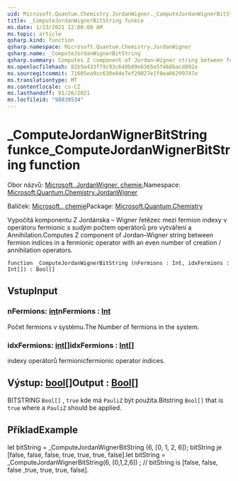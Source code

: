 ```yaml
---
uid: Microsoft.Quantum.Chemistry.JordanWigner._ComputeJordanWignerBitString
title: _ComputeJordanWignerBitString funkce
ms.date: 1/23/2021 12:00:00 AM
ms.topic: article
qsharp.kind: function
qsharp.namespace: Microsoft.Quantum.Chemistry.JordanWigner
qsharp.name: _ComputeJordanWignerBitString
qsharp.summary: Computes Z component of Jordan–Wigner string between fermion indices in a fermionic operator with an even number of creation / annihilation operators.
ms.openlocfilehash: 82b5e433f79c93c640b89e6365e5f468bacd892e
ms.sourcegitcommit: 71605ea9cc630e84e7ef29027e1f0ea06299747e
ms.translationtype: MT
ms.contentlocale: cs-CZ
ms.lasthandoff: 01/26/2021
ms.locfileid: "98839534"
---
```

# <a name="_computejordanwignerbitstring-function"></a><span data-ttu-id="0a1cd-102">_ComputeJordanWignerBitString funkce</span><span class="sxs-lookup"><span data-stu-id="0a1cd-102">_ComputeJordanWignerBitString function</span></span>

<span data-ttu-id="0a1cd-103">Obor názvů: [Microsoft. JordanWigner. chemie.](xref:Microsoft.Quantum.Chemistry.JordanWigner)</span><span class="sxs-lookup"><span data-stu-id="0a1cd-103">Namespace: [Microsoft.Quantum.Chemistry.JordanWigner](xref:Microsoft.Quantum.Chemistry.JordanWigner)</span></span>

<span data-ttu-id="0a1cd-104">Balíček: [Microsoft.. chemie](https://nuget.org/packages/Microsoft.Quantum.Chemistry)</span><span class="sxs-lookup"><span data-stu-id="0a1cd-104">Package: [Microsoft.Quantum.Chemistry](https://nuget.org/packages/Microsoft.Quantum.Chemistry)</span></span>


<span data-ttu-id="0a1cd-105">Vypočítá komponentu Z Jordánska – Wigner řetězec mezi fermion indexy v operátoru fermionic s sudým počtem operátorů pro vytváření a Annihilation.</span><span class="sxs-lookup"><span data-stu-id="0a1cd-105">Computes Z component of Jordan–Wigner string between fermion indices in a fermionic operator with an even number of creation / annihilation operators.</span></span>

```qsharp
function _ComputeJordanWignerBitString (nFermions : Int, idxFermions : Int[]) : Bool[]
```


## <a name="input"></a><span data-ttu-id="0a1cd-106">Vstup</span><span class="sxs-lookup"><span data-stu-id="0a1cd-106">Input</span></span>

### <a name="nfermions--int"></a><span data-ttu-id="0a1cd-107">nFermions: [int](xref:microsoft.quantum.lang-ref.int)</span><span class="sxs-lookup"><span data-stu-id="0a1cd-107">nFermions : [Int](xref:microsoft.quantum.lang-ref.int)</span></span>

<span data-ttu-id="0a1cd-108">Počet fermions v systému.</span><span class="sxs-lookup"><span data-stu-id="0a1cd-108">The Number of fermions in the system.</span></span>


### <a name="idxfermions--int"></a><span data-ttu-id="0a1cd-109">idxFermions: [int](xref:microsoft.quantum.lang-ref.int)[]</span><span class="sxs-lookup"><span data-stu-id="0a1cd-109">idxFermions : [Int](xref:microsoft.quantum.lang-ref.int)[]</span></span>

<span data-ttu-id="0a1cd-110">indexy operátorů fermionic</span><span class="sxs-lookup"><span data-stu-id="0a1cd-110">fermionic operator indices.</span></span>



## <a name="output--bool"></a><span data-ttu-id="0a1cd-111">Výstup: [bool](xref:microsoft.quantum.lang-ref.bool)[]</span><span class="sxs-lookup"><span data-stu-id="0a1cd-111">Output : [Bool](xref:microsoft.quantum.lang-ref.bool)[]</span></span>

<span data-ttu-id="0a1cd-112">BITSTRING `Bool[]` , `true` kde má `PauliZ` být použita.</span><span class="sxs-lookup"><span data-stu-id="0a1cd-112">Bitstring `Bool[]` that is `true` where a `PauliZ` should be applied.</span></span>

## <a name="example"></a><span data-ttu-id="0a1cd-113">Příklad</span><span class="sxs-lookup"><span data-stu-id="0a1cd-113">Example</span></span>

<span data-ttu-id="0a1cd-114">let bitString = _ComputeJordanWignerBitString (6, [0, 1, 2, 6]); bitString je [false, false, false, true, true, true, false].</span><span class="sxs-lookup"><span data-stu-id="0a1cd-114">let bitString = _ComputeJordanWignerBitString(6, [0,1,2,6]) ; // bitString is [false, false, false ,true, true, true, false].</span></span>